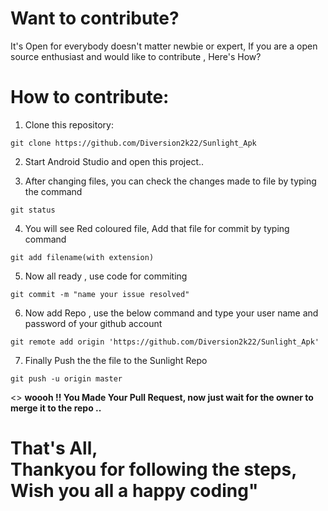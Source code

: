 # Want to contribute?
It's Open for everybody  doesn't matter newbie or expert, If you are a open source enthusiast and  would like to contribute , Here's How?

# How to contribute:
1. Clone this repository:
```
git clone https://github.com/Diversion2k22/Sunlight_Apk
```
2. Start Android Studio and open this project..


3. After changing files, you can check the changes made to file by typing the command
```
git status
```
4. You will see Red coloured file,  Add that  file for commit by typing command 
```
git add filename(with extension)
```
5. Now all ready , use code for commiting
```
git commit -m "name your issue resolved" 
```
6. Now add  Repo , use the below command and type your user name and password of your github account
```
git remote add origin 'https://github.com/Diversion2k22/Sunlight_Apk'
```
7. Finally Push the the file to the Sunlight Repo
```
git push -u origin master
```
<>
<b>woooh !! You Made Your Pull Request, now just wait for the owner to merge it to the repo ..</b>


<h1>That's All, <br>  Thankyou for following the steps,<br>     Wish you all a happy coding"</h1>